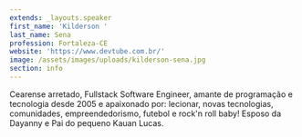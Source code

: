 ```yaml
---
extends: _layouts.speaker
first_name: 'Kilderson '
last_name: Sena
profession: Fortaleza-CE
website: 'https://www.devtube.com.br/'
image: /assets/images/uploads/kilderson-sena.jpg
section: info
---
```

Cearense arretado, Fullstack Software Engineer, amante de programação e tecnologia desde 2005 e apaixonado por: lecionar, novas tecnologias, comunidades, empreendedorismo, futebol e rock'n roll baby! Esposo da Dayanny e Pai do pequeno Kauan Lucas.
